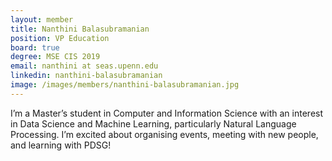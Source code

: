 ```yaml
---
layout: member
title: Nanthini Balasubramanian
position: VP Education
board: true
degree: MSE CIS 2019
email: nanthini at seas.upenn.edu
linkedin: nanthini-balasubramanian
image: /images/members/nanthini-balasubramanian.jpg
---
```


I’m a Master’s student in Computer and Information Science with an interest in Data Science and Machine Learning, particularly Natural Language Processing. I’m excited about organising events, meeting with new people, and learning with PDSG!